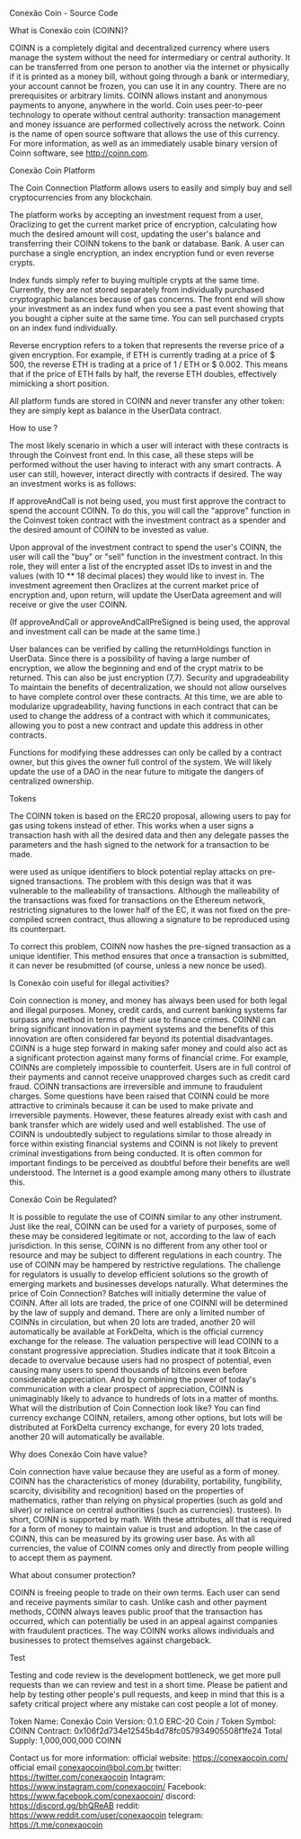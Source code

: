 Conexão Coin - Source Code

What is Conexão coin  (COINN)?

COINN is a completely digital and decentralized currency where users manage the system without the need for intermediary or central authority. It can be transferred from one person to another via the internet or physically if it is printed as a money bill, without going through a bank or intermediary, your account cannot be frozen, you can use it in any country. There are no prerequisites or arbitrary limits. COINN allows instant and anonymous payments to anyone, anywhere in the world. Coin uses peer-to-peer technology to operate without central authority: transaction management and money issuance are performed collectively across the network. Coinn is the name of open source software that allows the use of this currency.
For more information, as well as an immediately usable binary version of Coinn software, see http://coinn.com.


Conexão Coin  Platform

The Coin Connection Platform allows users to easily and simply buy and sell cryptocurrencies from any blockchain.

The platform works by accepting an investment request from a user, Oraclizing to get the current market price of encryption, calculating how much the desired amount will cost, updating the user's balance and transferring their COINN tokens to the bank or database. Bank. A user can purchase a single encryption, an index encryption fund or even reverse crypts.

Index funds simply refer to buying multiple crypts at the same time. Currently, they are not stored separately from individually purchased cryptographic balances because of gas concerns. The front end will show your investment as an index fund when you see a past event showing that you bought a cipher suite at the same time. You can sell purchased crypts on an index fund individually.

Reverse encryption refers to a token that represents the reverse price of a given encryption. For example, if ETH is currently trading at a price of $ 500, the reverse ETH is trading at a price of 1 / ETH or $ 0.002. This means that if the price of ETH falls by half, the reverse ETH doubles, effectively mimicking a short position.

All platform funds are stored in COINN and never transfer any other token: they are simply kept as balance in the UserData contract.


How to use ?

The most likely scenario in which a user will interact with these contracts is through the Coinvest front end. In this case, all these steps will be performed without the user having to interact with any smart contracts. A user can still, however, interact directly with contracts if desired. The way an investment works is as follows:

If approveAndCall is not being used, you must first approve the contract to spend the account COINN. To do this, you will call the "approve" function in the Coinvest token contract with the investment contract as a spender and the desired amount of COINN to be invested as value.

Upon approval of the investment contract to spend the user's COINN, the user will call the "buy" or "sell" function in the investment contract. In this role, they will enter a list of the encrypted asset IDs to invest in and the values (with 10 ** 18 decimal places) they would like to invest in. The investment agreement then Oraclizes at the current market price of encryption and, upon return, will update the UserData agreement and will receive or give the user COINN.

(If approveAndCall or approveAndCallPreSigned is being used, the approval and investment call can be made at the same time.)

User balances can be verified by calling the returnHoldings function in UserData. Since there is a possibility of having a large number of encryption, we allow the beginning and end of the crypt matrix to be returned. This can also be just encryption (7,7).
Security and upgradeability
To maintain the benefits of decentralization, we should not allow ourselves to have complete control over these contracts. At this time, we are able to modularize upgradeability, having functions in each contract that can be used to change the address of a contract with which it communicates, allowing you to post a new contract and update this address in other contracts.

Functions for modifying these addresses can only be called by a contract owner, but this gives the owner full control of the system. We will likely update the use of a DAO in the near future to mitigate the dangers of centralized ownership.

Tokens

The COINN token is based on the ERC20 proposal, allowing users to pay for gas using tokens instead of ether. This works when a user signs a transaction hash with all the desired data and then any delegate passes the parameters and the hash signed to the network for a transaction to be made.

were used as unique identifiers to block potential replay attacks on pre-signed transactions. The problem with this design was that it was vulnerable to the malleability of transactions. Although the malleability of the transactions was fixed for transactions on the Ethereum network, restricting signatures to the lower half of the EC, it was not fixed on the pre-compiled screen contract, thus allowing a signature to be reproduced using its counterpart.

To correct this problem, COINN now hashes the pre-signed transaction as a unique identifier. This method ensures that once a transaction is submitted, it can never be resubmitted (of course, unless a new nonce be used).

Is Conexão coin  useful for illegal activities?

Coin connection is money, and money has always been used for both legal and illegal purposes. Money, credit cards, and current banking systems far surpass any method in terms of their use to finance crimes. COINNl can bring significant innovation in payment systems and the benefits of this innovation are often considered far beyond its potential disadvantages. COINN is a huge step forward in making safer money and could also act as a significant protection against many forms of financial crime. For example, COINNs are completely impossible to counterfeit. Users are in full control of their payments and cannot receive unapproved charges such as credit card fraud. COINN transactions are irreversible and immune to fraudulent charges. Some questions have been raised that COINN could be more attractive to criminals because it can be used to make private and irreversible payments. However, these features already exist with cash and bank transfer which are widely used and well established. The use of COINN is undoubtedly subject to regulations similar to those already in force within existing financial systems and COINN is not likely to prevent criminal investigations from being conducted. It is often common for important findings to be perceived as doubtful before their benefits are well understood. The Internet is a good example among many others to illustrate this.

Conexão Coin  be Regulated?

It is possible to regulate the use of COINN similar to any other instrument. Just like the real, COINN can be used for a variety of purposes, some of these may be considered legitimate or not, according to the law of each jurisdiction. In this sense, COINN is no different from any other tool or resource and may be subject to different regulations in each country. The use of COINN may be hampered by restrictive regulations. The challenge for regulators is usually to develop efficient solutions so the growth of emerging markets and businesses develops naturally.
What determines the price of Coin Connection?
Batches will initially determine the value of COINN. After all lots are traded, the price of one COINNl will be determined by the law of supply and demand. There are only a limited number of COINNs in circulation, but when 20 lots are traded, another 20 will automatically be available at ForkDelta, which is the official currency exchange for the release. The valuation perspective will lead COINN to a constant progressive appreciation. Studies indicate that it took Bitcoin a decade to overvalue because users had no prospect of potential, even causing many users to spend thousands of bitcoins even before considerable appreciation. And by combining the power of today's communication with a clear prospect of appreciation, COINN is unimaginably likely to advance to hundreds of lots in a matter of months.
What will the distribution of Coin Connection look like?
You can find currency exchange COINN, retailers, among other options, but lots will be distributed at ForkDelta currency exchange, for every 20 lots traded, another 20 will automatically be available.

Why does Conexão Coin  have value?

Coin connection have value because they are useful as a form of money. COINN has the characteristics of money (durability, portability, fungibility, scarcity, divisibility and recognition) based on the properties of mathematics, rather than relying on physical properties (such as gold and silver) or reliance on central authorities (such as currencies). trustees). In short, COINN is supported by math. With these attributes, all that is required for a form of money to maintain value is trust and adoption. In the case of COINN, this can be measured by its growing user base. As with all currencies, the value of COINN comes only and directly from people willing to accept them as payment.


What about consumer protection?

COINN is freeing people to trade on their own terms. Each user can send and receive payments similar to cash. Unlike cash and other payment methods, COINN always leaves public proof that the transaction has occurred, which can potentially be used in an appeal against companies with fraudulent practices. The way COINN works allows individuals and businesses to protect themselves against chargeback.

Test

Testing and code review is the development bottleneck, we get more pull requests than we can review and test in a short time. Please be patient and help by testing other people's pull requests, and keep in mind that this is a safety critical project where any mistake can cost people a lot of money.

Token Name: Conexão Coin
Version: 0.1.0 ERC-20
Coin / Token Symbol: COINN
Contract:
0x106f2d734e12545b4d78fc057934905508f1fe24
Total Supply:
1,000,000,000 COINN

Contact us for more information:
official website: https://conexaocoin.com/
official email conexaocoin@bol.com.br
twitter: https://twitter.com/conexaocoin
Intagram: https://www.instagram.com/conexaocoin/
Facebook: https://www.facebook.com/conexaocoin/
discord: https://discord.gg/bhQReAB
reddit: https://www.reddit.com/user/conexaocoin
telegram: https://t.me/conexaocoin

